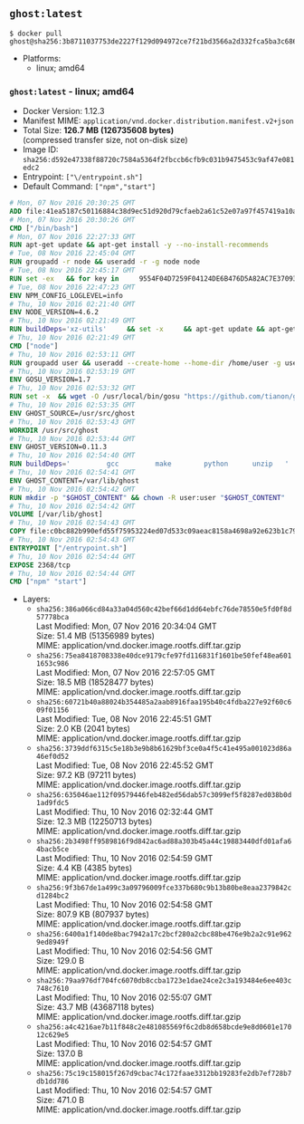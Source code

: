 ## `ghost:latest`

```console
$ docker pull ghost@sha256:3b8711037753de2227f129d094972ce7f21bd3566a2d332fca5ba3c68624582f
```

-	Platforms:
	-	linux; amd64

### `ghost:latest` - linux; amd64

-	Docker Version: 1.12.3
-	Manifest MIME: `application/vnd.docker.distribution.manifest.v2+json`
-	Total Size: **126.7 MB (126735608 bytes)**  
	(compressed transfer size, not on-disk size)
-	Image ID: `sha256:d592e47338f88720c7584a5364f2fbccb6cfb9c031b9475453c9af47e081edc2`
-	Entrypoint: `["\/entrypoint.sh"]`
-	Default Command: `["npm","start"]`

```dockerfile
# Mon, 07 Nov 2016 20:30:25 GMT
ADD file:41ea5187c50116884c38d9ec51d920d79cfaeb2a61c52e07a97f457419a10a4f in / 
# Mon, 07 Nov 2016 20:30:26 GMT
CMD ["/bin/bash"]
# Mon, 07 Nov 2016 22:27:33 GMT
RUN apt-get update && apt-get install -y --no-install-recommends 		ca-certificates 		curl 		wget 	&& rm -rf /var/lib/apt/lists/*
# Tue, 08 Nov 2016 22:45:04 GMT
RUN groupadd -r node && useradd -r -g node node
# Tue, 08 Nov 2016 22:45:17 GMT
RUN set -ex   && for key in     9554F04D7259F04124DE6B476D5A82AC7E37093B     94AE36675C464D64BAFA68DD7434390BDBE9B9C5     0034A06D9D9B0064CE8ADF6BF1747F4AD2306D93     FD3A5288F042B6850C66B31F09FE44734EB7990E     71DCFD284A79C3B38668286BC97EC7A07EDE3FC1     DD8F2338BAE7501E3DD5AC78C273792F7D83545D     B9AE9905FFD7803F25714661B63B535A4C206CA9     C4F0DFFF4E8C1A8236409D08E73BC641CC11F4C8   ; do     gpg --keyserver ha.pool.sks-keyservers.net --recv-keys "$key";   done
# Tue, 08 Nov 2016 22:47:23 GMT
ENV NPM_CONFIG_LOGLEVEL=info
# Thu, 10 Nov 2016 02:21:40 GMT
ENV NODE_VERSION=4.6.2
# Thu, 10 Nov 2016 02:21:49 GMT
RUN buildDeps='xz-utils'     && set -x     && apt-get update && apt-get install -y $buildDeps --no-install-recommends     && rm -rf /var/lib/apt/lists/*     && curl -SLO "https://nodejs.org/dist/v$NODE_VERSION/node-v$NODE_VERSION-linux-x64.tar.xz"     && curl -SLO "https://nodejs.org/dist/v$NODE_VERSION/SHASUMS256.txt.asc"     && gpg --batch --decrypt --output SHASUMS256.txt SHASUMS256.txt.asc     && grep " node-v$NODE_VERSION-linux-x64.tar.xz\$" SHASUMS256.txt | sha256sum -c -     && tar -xJf "node-v$NODE_VERSION-linux-x64.tar.xz" -C /usr/local --strip-components=1     && rm "node-v$NODE_VERSION-linux-x64.tar.xz" SHASUMS256.txt.asc SHASUMS256.txt     && apt-get purge -y --auto-remove $buildDeps     && ln -s /usr/local/bin/node /usr/local/bin/nodejs
# Thu, 10 Nov 2016 02:21:49 GMT
CMD ["node"]
# Thu, 10 Nov 2016 02:53:11 GMT
RUN groupadd user && useradd --create-home --home-dir /home/user -g user user
# Thu, 10 Nov 2016 02:53:19 GMT
ENV GOSU_VERSION=1.7
# Thu, 10 Nov 2016 02:53:32 GMT
RUN set -x 	&& wget -O /usr/local/bin/gosu "https://github.com/tianon/gosu/releases/download/$GOSU_VERSION/gosu-$(dpkg --print-architecture)" 	&& wget -O /usr/local/bin/gosu.asc "https://github.com/tianon/gosu/releases/download/$GOSU_VERSION/gosu-$(dpkg --print-architecture).asc" 	&& export GNUPGHOME="$(mktemp -d)" 	&& gpg --keyserver ha.pool.sks-keyservers.net --recv-keys B42F6819007F00F88E364FD4036A9C25BF357DD4 	&& gpg --batch --verify /usr/local/bin/gosu.asc /usr/local/bin/gosu 	&& rm -r "$GNUPGHOME" /usr/local/bin/gosu.asc 	&& chmod +x /usr/local/bin/gosu 	&& gosu nobody true
# Thu, 10 Nov 2016 02:53:35 GMT
ENV GHOST_SOURCE=/usr/src/ghost
# Thu, 10 Nov 2016 02:53:43 GMT
WORKDIR /usr/src/ghost
# Thu, 10 Nov 2016 02:53:44 GMT
ENV GHOST_VERSION=0.11.3
# Thu, 10 Nov 2016 02:54:40 GMT
RUN buildDeps=' 		gcc 		make 		python 		unzip 	' 	&& set -x 	&& apt-get update && apt-get install -y $buildDeps --no-install-recommends && rm -rf /var/lib/apt/lists/* 	&& wget -O ghost.zip "https://ghost.org/archives/ghost-${GHOST_VERSION}.zip" 	&& unzip ghost.zip 	&& npm install --production 	&& apt-get purge -y --auto-remove -o APT::AutoRemove::RecommendsImportant=false -o APT::AutoRemove::SuggestsImportant=false $buildDeps 	&& rm ghost.zip 	&& npm cache clean 	&& rm -rf /tmp/npm*
# Thu, 10 Nov 2016 02:54:41 GMT
ENV GHOST_CONTENT=/var/lib/ghost
# Thu, 10 Nov 2016 02:54:42 GMT
RUN mkdir -p "$GHOST_CONTENT" && chown -R user:user "$GHOST_CONTENT"
# Thu, 10 Nov 2016 02:54:42 GMT
VOLUME [/var/lib/ghost]
# Thu, 10 Nov 2016 02:54:43 GMT
COPY file:c0bc882b990efd55f75953224ed07d533c09aeac8158a4698a92e623b1c79ce9 in /entrypoint.sh 
# Thu, 10 Nov 2016 02:54:43 GMT
ENTRYPOINT ["/entrypoint.sh"]
# Thu, 10 Nov 2016 02:54:44 GMT
EXPOSE 2368/tcp
# Thu, 10 Nov 2016 02:54:44 GMT
CMD ["npm" "start"]
```

-	Layers:
	-	`sha256:386a066cd84a33a04d560c42bef66d1dd64ebfc76de78550e5fd0f8d57778bca`  
		Last Modified: Mon, 07 Nov 2016 20:34:04 GMT  
		Size: 51.4 MB (51356989 bytes)  
		MIME: application/vnd.docker.image.rootfs.diff.tar.gzip
	-	`sha256:75ea8418708338e40dce9179cfe97fd116831f1601be50fef48ea6011653c986`  
		Last Modified: Mon, 07 Nov 2016 22:57:05 GMT  
		Size: 18.5 MB (18528477 bytes)  
		MIME: application/vnd.docker.image.rootfs.diff.tar.gzip
	-	`sha256:60721b40a88024b354485a2aab8916faa195b40c4fdba227e92f60c609f01156`  
		Last Modified: Tue, 08 Nov 2016 22:45:51 GMT  
		Size: 2.0 KB (2041 bytes)  
		MIME: application/vnd.docker.image.rootfs.diff.tar.gzip
	-	`sha256:3739ddf6315c5e18b3e9b8b61629bf3ce0a4f5c41e495a001023d86a46ef0d52`  
		Last Modified: Tue, 08 Nov 2016 22:45:52 GMT  
		Size: 97.2 KB (97211 bytes)  
		MIME: application/vnd.docker.image.rootfs.diff.tar.gzip
	-	`sha256:635046ae112f09579446feb482ed56dab57c3099ef5f8287ed038b0d1ad9fdc5`  
		Last Modified: Thu, 10 Nov 2016 02:32:44 GMT  
		Size: 12.3 MB (12250713 bytes)  
		MIME: application/vnd.docker.image.rootfs.diff.tar.gzip
	-	`sha256:2b3498ff9589816f9d842ac6ad88a303b45a44c19883440dfd01afa64bacb5ce`  
		Last Modified: Thu, 10 Nov 2016 02:54:59 GMT  
		Size: 4.4 KB (4385 bytes)  
		MIME: application/vnd.docker.image.rootfs.diff.tar.gzip
	-	`sha256:9f3b67de1a499c3a09796009fce337b680c9b13b80be8eaa2379842cd1284bc2`  
		Last Modified: Thu, 10 Nov 2016 02:54:58 GMT  
		Size: 807.9 KB (807937 bytes)  
		MIME: application/vnd.docker.image.rootfs.diff.tar.gzip
	-	`sha256:6400a1f140de8bac7942a17c2bcf280a2cbc88be476e9b2a2c91e9629ed8949f`  
		Last Modified: Thu, 10 Nov 2016 02:54:56 GMT  
		Size: 129.0 B  
		MIME: application/vnd.docker.image.rootfs.diff.tar.gzip
	-	`sha256:79aa976df704fc6070db8ccba1723e1dae24ce2c3a193484e6ee403c748c7610`  
		Last Modified: Thu, 10 Nov 2016 02:55:07 GMT  
		Size: 43.7 MB (43687118 bytes)  
		MIME: application/vnd.docker.image.rootfs.diff.tar.gzip
	-	`sha256:a4c4216ae7b11f848c2e481085569f6c2db8d658bcde9e8d0601e17012c629e5`  
		Last Modified: Thu, 10 Nov 2016 02:54:57 GMT  
		Size: 137.0 B  
		MIME: application/vnd.docker.image.rootfs.diff.tar.gzip
	-	`sha256:75c19c158015f267d9cbac74c172faae3312bb19283fe2db7ef728b7db1dd786`  
		Last Modified: Thu, 10 Nov 2016 02:54:57 GMT  
		Size: 471.0 B  
		MIME: application/vnd.docker.image.rootfs.diff.tar.gzip
